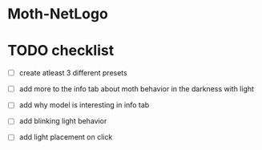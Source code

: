 # Moth-NetLogo

# TODO checklist

- [ ] create atleast 3 different presets

- [ ] add more to the info tab about moth behavior in  the darkness with light

- [ ] add why model is interesting in info tab

- [ ] add blinking light behavior

- [ ] add light placement on click
